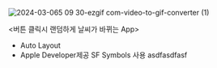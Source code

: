 ![2024-03-065 09 30-ezgif com-video-to-gif-converter (1)](https://github.com/iOS-Dev-Hyun/Projects-30-Swift/assets/142004247/c5b7f028-4f68-4179-b2c4-419cdbea569a)

<버튼 클릭시 랜덤하게 날씨가 바뀌는 App>
- Auto Layout
- Apple Developer제공 SF Symbols 사용
asdfasdfasf
